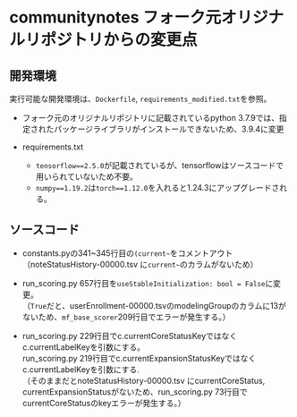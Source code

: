 # communitynotes フォーク元オリジナルリポジトリからの変更点

## 開発環境

実行可能な開発環境は、`Dockerfile`, `requirements_modified.txt`を参照。

- フォーク元のオリジナルリポジトリに記載されているpython 3.7.9では、指定されたパッケージライブラリがインストールできないため、3.9.4に変更

- requirements.txt
    - `tensorflow==2.5.0`が記載されているが、tensorflowはソースコードで用いられていないため不要。
    - `numpy==1.19.2`は`torch==1.12.0`を入れると1.24.3にアップグレードされる。


## ソースコード

- constants.pyの341~345行目の`(current~`をコメントアウト  
（noteStatusHistory-00000.tsv に`current~`のカラムがないため）

- run_scoring.py 657行目を`useStableInitialization: bool = False`に変更。    
（`True`だと、userEnrollment-00000.tsvのmodelingGroupのカラムに13がないため、`mf_base_scorer`209行目でエラーが発生する。）  


- run_scoring.py 229行目でc.currentCoreStatusKeyではなく c.currentLabelKeyを引数にする。  
run_scoring.py 219行目でc.currentExpansionStatusKeyではなく c.currentLabelKeyを引数にする.  
（そのままだとnoteStatusHistory-00000.tsv にcurrentCoreStatus, currentExpansionStatusがないため、run_scoring.py 73行目でcurrentCoreStatusのkeyエラーが発生する。）   


